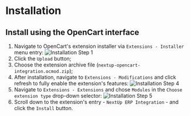 # Installation

## Install using the OpenCart interface

1. Navigate to OpenCart's extension installer via `Extensions - Installer` menu entry:
![Installation Step 1]($img_base_url$/install-step1.png "Installation Step 1")
2. Click the `Upload` button;
3. Choose the extension archive file (`nextup-opencart-integration.ocmod.zip`);
4. After installation, navigate to `Extensions - Modifications` and click refresh to fully enable the extension's features:
![Installation Step 4]($img_base_url$/install-step4.png "Installation Step 4")
5. Navigate to `Extensions - Extensions` and chose `Modules` in the `Choose extension type` drop-down selector:
![Installation Step 5]($img_base_url$/install-step5.png "Installation Step 5")
6. Scroll down to the extension's entry - `NextUp ERP Integration` - and click the `Install` button.